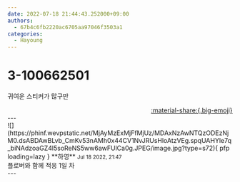 ```yaml
---
date: 2022-07-18 21:44:43.252000+09:00
authors:
  - 67b4c6fb2220ac6705aa97046f3503a1
categories:
  - Hayoung
---
```


# 3-100662501

<div class="post-container" markdown="1">
<div class="content-container md-sidebar__scrollwrap" markdown="1">

귀여운 스티커가 많구만

</div>
</div>

<div style="text-align: right;" markdown="1">
<a href="https://weverse.io/fromis9/moment/67b4c6fb2220ac6705aa97046f3503a1/post/3-100662501" style="text-align: right;">:material-share:{.big-emoji}</a>
</div>
---

<div class="comments-container md-sidebar__scrollwrap" markdown="1">
<div class="comment" markdown="1">
<div class='id-container' markdown="1">
![](https://phinf.wevpstatic.net/MjAyMzExMjFfMjUz/MDAxNzAwNTQzODEzNjM0.dsABDAwBLvb_CmKv53nAMh0x44CV1NvJRUsHloAtzVEg.spqUAHYle7q_biNAdzoaGZ4l5soReNS5ww6awFUlCa0g.JPEG/image.jpg?type=s72){ pfp loading=lazy }
**<span class="artist">하영</span>** <small>Jul 18 2022, 21:47</small><br>
</div>
<div class='comment-body' markdown="1">
플로버와 함께 적응 1일 차
</div>
</div>
</div>
---
